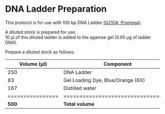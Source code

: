 # DNA Ladder Preparation  
  
  
This protocol is for use with 100 bp DNA Ladder [(G210A; Promega)](https://www.promega.co.uk/products/cloning-and-dna-markers/molecular-weight-markers/100bp-dna-ladder/?catNum=G2101).  

A diluted stock is prepared for use.   
10 µl of this diluted ladder is added to the agarose gel (0.65 µg of ladder DNA).  
 
Prepare a diluted stock as follows:

|    Volume (µl)  |             Component             |
| ----------------|-----------------------------------|
| 250             | DNA Ladder                        |
| 83              | Gel Loading Dye, Blue/Orange (6X) |
| 167             | Distilled water                   |
| ================| ==================================|
| **500**         | **Total volume**                  |

   
   

